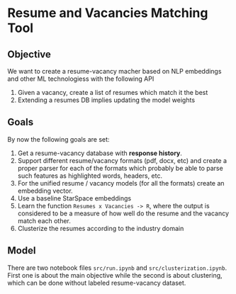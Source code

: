 # Resume and Vacancies Matching Tool

## Objective

We want to create a resume-vacancy macher based on NLP embeddings and other ML technologiess with the following API

1. Given a vacancy, create a list of resumes which match it the best
2. Extending a resumes DB implies updating the model weights

## Goals

By now the following goals are set:

1. Get a resume-vacancy database with **response history**.
2. Support different resume/vacancy formats (pdf, docx, etc) and create a proper parser
for each of the formats which probably be able to parse such features as highlighted words, headers, etc.
3. For the unified resume / vacancy models (for all the formats) create an embedding vector.
4. Use a baseline StarSpace embeddings
5. Learn the function `Resumes x Vacancies -> R`, where the output is considered to be a measure of how 
well do the resume and the vacancy match each other.
6. Clusterize the resumes according to the industry domain



## Model

There are two notebook files `src/run.ipynb` and `src/clusterization.ipynb`. First one is about the main objective while the second is about clustering, which can be done without labeled resume-vacancy dataset.

																																					

